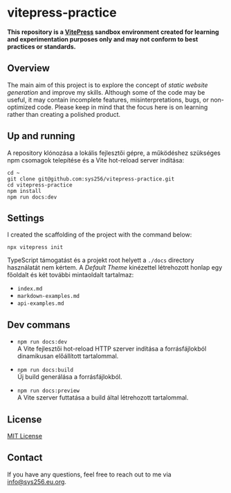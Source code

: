 # vitepress-practice

**This repository is a [VitePress](https://vitepress.dev) sandbox environment created for learning and experimentation purposes only and may not conform to best practices or standards.**

## Overview

The main aim of this project is to explore the concept of _static website generation_ and improve my skills. Although some of the code may be useful, it may contain incomplete features, misinterpretations, bugs, or non-optimized code. Please keep in mind that the focus here is on learning rather than creating a polished product.

## Up and running

A repository klónozása a lokális fejlesztői gépre, a működéshez szükséges npm csomagok telepítése és a Vite hot-reload server indítása:

```console
cd ~
git clone git@github.com:sys256/vitepress-practice.git
cd vitepress-practice
npm install
npm run docs:dev
```

## Settings

I created the scaffolding of the project with the command below:

```console
npx vitepress init
```

TypeScript támogatást és a projekt root helyett a `./docs` directory használatát nem kértem. A _Default Theme_ kinézettel létrehozott honlap egy főoldalt és két további mintaoldalt tartalmaz:

- `index.md`
- `markdown-examples.md`
- `api-examples.md`

## Dev commans

- `npm run docs:dev`\
A Vite fejlesztői hot-reload HTTP szerver indítása a forrásfájlokból dinamikusan előállított tartalommal.

- `npm run docs:build`\
Új build generálása a forrásfájlokból.

- `npm run docs:preview`\
A Vite szerver futtatása a build által létrehozott tartalommal.

## License

[MIT License](https://github.com/sys256/vitepress-practice/blob/main/LICENSE)

## Contact

If you have any questions, feel free to reach out to me via [info@sys256.eu.org](mailto:info@sys256.eu.org).
